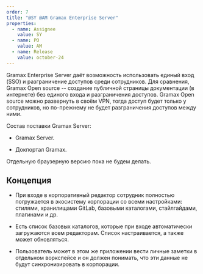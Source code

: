 ```yaml
---
order: 7
title: "@SY @AM Gramax Enterprise Server"
properties:
  - name: Assignee
    value: SY
  - name: PO
    value: AM
  - name: Release
    value: october-24
---
```


Gramax Enterprise Server даёт возможность использовать единый вход (SSO) и разграничение доступов среди сотрудников. Для сравнения, Gramax Open source -- создание публичной страницы документации (в интернете) без единого входа и разграничения доступов. Gramax Open source можно развернуть в своём VPN, тогда доступ будет только у сотрудников, но по-прежнему не будет разграничения доступов между ними.

Состав поставки Gramax Server:

-  Gramax Server.

-  Докпортал Gramax.

Отдельную браузерную версию пока не будем делать.

## Концепция

-  При входе в корпоративный редактор сотрудник полностью погружается в экосистему корпорации со всеми настройками: стилями, хранилищами GitLab, базовыми каталогами, стайлгайдами, плагинами и др.

-  Есть список базовых каталогов, которые при входе   автоматически загружаются всем редакторам. Список настраивается, а также может обновляться.

-  Пользователь может в этом же приложении вести личные заметки в отдельном воркспейсе и он должен понимать, что эти данные не будут синхронизировать в корпорации.